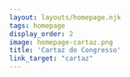 ```yaml
---
layout: layouts/homepage.njk
tags: homepage
display_order: 2
image: homepage-cartaz.png
title: 'Cartaz do Congresso'
link_target: "cartaz"
---
```


